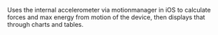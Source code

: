 Uses the internal accelerometer via motionmanager in iOS to calculate forces and max energy from motion of the device, then displays that through charts and tables.
